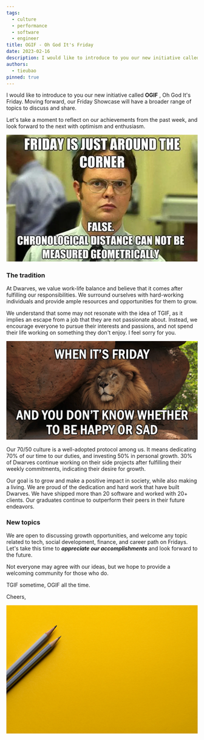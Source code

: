 ```yaml
---
tags:
  - culture
  - performance
  - software
  - engineer
title: OGIF - Oh God It's Friday
date: 2023-02-16
description: I would like to introduce to you our new initiative called **OGIF** ,  Oh God It's Friday. Moving forward, our Friday Showcase will have a broader range of topics to discuss and share.
authors:
  - tieubao
pinned: true
---
```


I would like to introduce to you our new initiative called **OGIF** ,  Oh God It's Friday. Moving forward, our Friday Showcase will have a broader range of topics to discuss and share.

Let's take a moment to reflect on our achievements from the past week, and look forward to the next with optimism and enthusiasm.

![](assets/ogif_a8411e1b4a3fdf5e1f29d01dbdedc0e1_md5.webp)

### The tradition

At Dwarves, we value work-life balance and believe that it comes after fulfilling our responsibilities. We surround ourselves with hard-working individuals and provide ample resources and opportunities for them to grow.

We understand that some may not resonate with the idea of TGIF, as it implies an escape from a job that they are not passionate about. Instead, we encourage everyone to pursue their interests and passions, and not spend their life working on something they don't enjoy. I feel sorry for you.

![](assets/ogif_a128a26090cab6b29e5f0e4dfe120b67_md5.webp)

Our 70/50 culture is a well-adopted protocol among us. It means dedicating 70% of our time to our duties, and investing 50% in personal growth. 30% of Dwarves continue working on their side projects after fulfilling their weekly commitments, indicating their desire for growth.

Our goal is to grow and make a positive impact in society, while also making a living. We are proud of the dedication and hard work that have built Dwarves. We have shipped more than 20 software and worked with 20+ clients. Our graduates continue to outperform their peers in their future endeavors.

### New topics

We are open to discussing growth opportunities, and welcome any topic related to tech, social development, finance, and career path on Fridays. Let's take this time to ***appreciate our accomplishments*** and look forward to the future.

Not everyone may agree with our ideas, but we hope to provide a welcoming community for those who do.

TGIF sometime, OGIF all the time.

Cheers,

![](assets/ogif_9e18ff0f5c1d17e5dc7c193d51d1c6b3_md5.webp)
